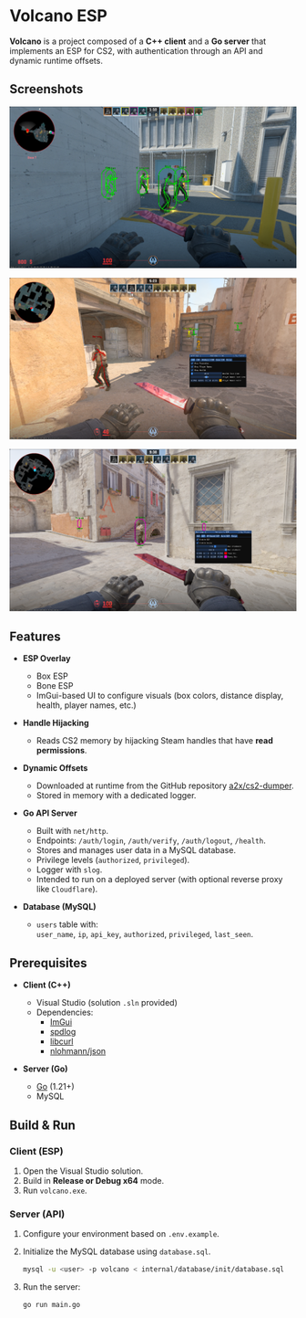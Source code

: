 # Volcano ESP

 **Volcano** is a project composed of a **C++ client** and a **Go server** that implements an ESP for CS2, with authentication through an API and dynamic runtime offsets.

## Screenshots

![ESP](volcano/assets/images/1.png)  

![ESP](volcano/assets/images/2.png)  

![ESP](volcano/assets/images/3.png)

## Features

- **ESP Overlay**  
  - Box ESP  
  - Bone ESP 
  - ImGui-based UI to configure visuals (box colors, distance display, health, player names, etc.)  

- **Handle Hijacking**  
  - Reads CS2 memory by hijacking Steam handles that have **read permissions**.  

- **Dynamic Offsets**  
  - Downloaded at runtime from the GitHub repository [a2x/cs2-dumper](https://github.com/a2x/cs2-dumper).  
  - Stored in memory with a dedicated logger.  

- **Go API Server**  
  - Built with `net/http`.  
  - Endpoints: `/auth/login`, `/auth/verify`, `/auth/logout`, `/health`.  
  - Stores and manages user data in a MySQL database.  
  - Privilege levels (`authorized`, `privileged`).  
  - Logger with `slog`. 
  - Intended to run on a deployed server (with optional reverse proxy like `Cloudflare`).  

- **Database (MySQL)**  
  - `users` table with:  
    `user_name`, `ip`, `api_key`, `authorized`, `privileged`, `last_seen`.  

## Prerequisites

- **Client (C++)**  
  - Visual Studio (solution `.sln` provided)  
  - Dependencies:  
    - [ImGui](https://github.com/ocornut/imgui)  
    - [spdlog](https://github.com/gabime/spdlog)  
    - [libcurl](https://curl.se/libcurl/)  
    - [nlohmann/json](https://github.com/nlohmann/json)  

- **Server (Go)**  
  - [Go](https://go.dev/) (1.21+)  
  - MySQL  

## Build & Run

### Client (ESP)

1. Open the Visual Studio solution.  
2. Build in **Release or Debug x64** mode.  
3. Run `volcano.exe`.  

### Server (API)

1. Configure your environment based on `.env.example`.  
2. Initialize the MySQL database using `database.sql`.  
   ```bash
   mysql -u <user> -p volcano < internal/database/init/database.sql
   ```
3. Run the server:  

   ```bash
   go run main.go
   ```
